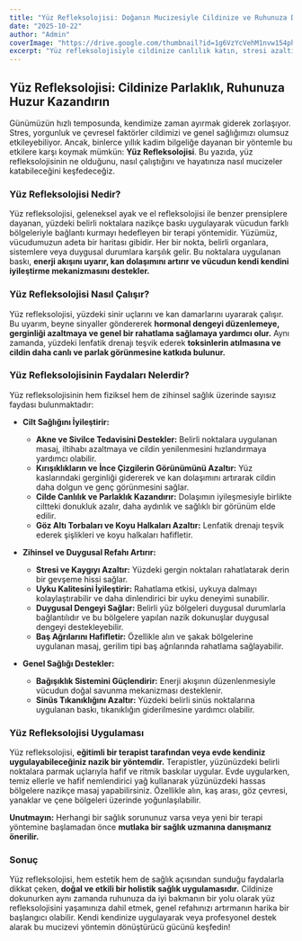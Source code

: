 ```yaml
---
title: "Yüz Refleksolojisi: Doğanın Mucizesiyle Cildinize ve Ruhunuza Dokunun"
date: "2025-10-22"
author: "Admin"
coverImage: "https://drive.google.com/thumbnail?id=1g6VzYcVehM1nvw154phVrxUG-TWfhYlg&sz=w1000"
excerpt: "Yüz refleksolojisiyle cildinize canlılık katın, stresi azaltın ve içsel dengeyi keşfedin."
---
```

## Yüz Refleksolojisi: Cildinize Parlaklık, Ruhunuza Huzur Kazandırın

Günümüzün hızlı temposunda, kendimize zaman ayırmak giderek zorlaşıyor. Stres, yorgunluk ve çevresel faktörler cildimizi ve genel sağlığımızı olumsuz etkileyebiliyor. Ancak, binlerce yıllık kadim bilgeliğe dayanan bir yöntemle bu etkilere karşı koymak mümkün: **Yüz Refleksolojisi**. Bu yazıda, yüz refleksolojisinin ne olduğunu, nasıl çalıştığını ve hayatınıza nasıl mucizeler katabileceğini keşfedeceğiz.

### Yüz Refleksolojisi Nedir?

Yüz refleksolojisi, geleneksel ayak ve el refleksolojisi ile benzer prensiplere dayanan, yüzdeki belirli noktalara nazikçe baskı uygulayarak vücudun farklı bölgeleriyle bağlantı kurmayı hedefleyen bir terapi yöntemidir. Yüzümüz, vücudumuzun adeta bir haritası gibidir. Her bir nokta, belirli organlara, sistemlere veya duygusal durumlara karşılık gelir. Bu noktalara uygulanan baskı, **enerji akışını uyarır, kan dolaşımını artırır ve vücudun kendi kendini iyileştirme mekanizmasını destekler.**

### Yüz Refleksolojisi Nasıl Çalışır?

Yüz refleksolojisi, yüzdeki sinir uçlarını ve kan damarlarını uyararak çalışır. Bu uyarım, beyne sinyaller göndererek **hormonal dengeyi düzenlemeye, gerginliği azaltmaya ve genel bir rahatlama sağlamaya yardımcı olur.** Aynı zamanda, yüzdeki lenfatik drenajı teşvik ederek **toksinlerin atılmasına ve cildin daha canlı ve parlak görünmesine katkıda bulunur.**

### Yüz Refleksolojisinin Faydaları Nelerdir?

Yüz refleksolojisinin hem fiziksel hem de zihinsel sağlık üzerinde sayısız faydası bulunmaktadır:

*   **Cilt Sağlığını İyileştirir:**
    *   **Akne ve Sivilce Tedavisini Destekler:** Belirli noktalara uygulanan masaj, iltihabı azaltmaya ve cildin yenilenmesini hızlandırmaya yardımcı olabilir.
    *   **Kırışıklıkların ve İnce Çizgilerin Görünümünü Azaltır:** Yüz kaslarındaki gerginliği gidererek ve kan dolaşımını artırarak cildin daha dolgun ve genç görünmesini sağlar.
    *   **Cilde Canlılık ve Parlaklık Kazandırır:** Dolaşımın iyileşmesiyle birlikte ciltteki donukluk azalır, daha aydınlık ve sağlıklı bir görünüm elde edilir.
    *   **Göz Altı Torbaları ve Koyu Halkaları Azaltır:** Lenfatik drenajı teşvik ederek şişlikleri ve koyu halkaları hafifletir.

*   **Zihinsel ve Duygusal Refahı Artırır:**
    *   **Stresi ve Kaygıyı Azaltır:** Yüzdeki gergin noktaları rahatlatarak derin bir gevşeme hissi sağlar.
    *   **Uyku Kalitesini İyileştirir:** Rahatlama etkisi, uykuya dalmayı kolaylaştırabilir ve daha dinlendirici bir uyku deneyimi sunabilir.
    *   **Duygusal Dengeyi Sağlar:** Belirli yüz bölgeleri duygusal durumlarla bağlantılıdır ve bu bölgelere yapılan nazik dokunuşlar duygusal dengeyi destekleyebilir.
    *   **Baş Ağrılarını Hafifletir:** Özellikle alın ve şakak bölgelerine uygulanan masaj, gerilim tipi baş ağrılarında rahatlama sağlayabilir.

*   **Genel Sağlığı Destekler:**
    *   **Bağışıklık Sistemini Güçlendirir:** Enerji akışının düzenlenmesiyle vücudun doğal savunma mekanizması desteklenir.
    *   **Sinüs Tıkanıklığını Azaltır:** Yüzdeki belirli sinüs noktalarına uygulanan baskı, tıkanıklığın giderilmesine yardımcı olabilir.

### Yüz Refleksolojisi Uygulaması

Yüz refleksolojisi, **eğitimli bir terapist tarafından veya evde kendiniz uygulayabileceğiniz nazik bir yöntemdir.** Terapistler, yüzünüzdeki belirli noktalara parmak uçlarıyla hafif ve ritmik baskılar uygular. Evde uygularken, temiz ellerle ve hafif nemlendirici yağ kullanarak yüzünüzdeki hassas bölgelere nazikçe masaj yapabilirsiniz. Özellikle alın, kaş arası, göz çevresi, yanaklar ve çene bölgeleri üzerinde yoğunlaşılabilir.

**Unutmayın:** Herhangi bir sağlık sorununuz varsa veya yeni bir terapi yöntemine başlamadan önce **mutlaka bir sağlık uzmanına danışmanız önerilir.**

### Sonuç

Yüz refleksolojisi, hem estetik hem de sağlık açısından sunduğu faydalarla dikkat çeken, **doğal ve etkili bir holistik sağlık uygulamasıdır.** Cildinize dokunurken aynı zamanda ruhunuza da iyi bakmanın bir yolu olarak yüz refleksolojisini yaşamınıza dahil etmek, genel refahınızı artırmanın harika bir başlangıcı olabilir. Kendi kendinize uygulayarak veya profesyonel destek alarak bu mucizevi yöntemin dönüştürücü gücünü keşfedin!
